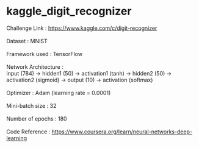 # kaggle_digit_recognizer
Challenge Link  : https://www.kaggle.com/c/digit-recognizer <br><br>
Dataset         : MNIST <br><br>
Framework used  : TensorFlow <br><br>
Network Architecture : <br>
input (784) -> hidden1 (50) -> activation1 (tanh) -> hidden2 (50) -> activation2 (sigmoid) -> output (10) -> activation (softmax) <br><br>
Optimizer : Adam (learning rate = 0.0001) <br><br>
Mini-batch size : 32 <br><br>
Number of epochs : 180 <br><br>
Code Reference : https://www.coursera.org/learn/neural-networks-deep-learning
